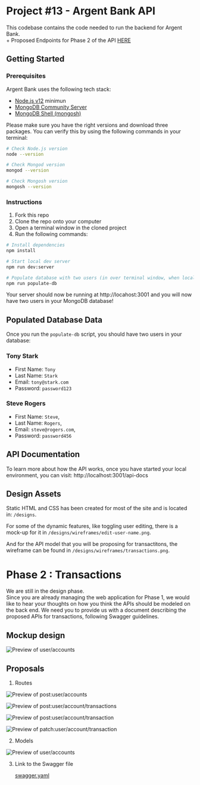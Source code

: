 # Project #13 - Argent Bank API

This codebase contains the code needed to run the backend for Argent Bank.  
\+ Proposed Endpoints for Phase 2 of the API [HERE](#phase-2--transactions)


## Getting Started

### Prerequisites

Argent Bank uses the following tech stack:

- [Node.js v12](https://nodejs.org/en/) minimun
- [MongoDB Community Server](https://www.mongodb.com/try/download/community)
- [MongoDB Shell (mongosh)](https://www.mongodb.com/try/download/shell)

Please make sure you have the right versions and download three packages. You can verify this by using the following commands in your terminal:

```bash
# Check Node.js version
node --version

# Check Mongod version
mongod --version

# Check Mongosh version
mongosh --version
```

### Instructions

1. Fork this repo
1. Clone the repo onto your computer
1. Open a terminal window in the cloned project
1. Run the following commands:

```bash
# Install dependencies
npm install

# Start local dev server
npm run dev:server

# Populate database with two users (in over terminal window, when local dev server started)
npm run populate-db
```

Your server should now be running at http://locahost:3001 and you will now have two users in your MongoDB database!

## Populated Database Data

Once you run the `populate-db` script, you should have two users in your database:

### Tony Stark

- First Name: `Tony`
- Last Name: `Stark`
- Email: `tony@stark.com`
- Password: `password123`

### Steve Rogers

- First Name: `Steve`,
- Last Name: `Rogers`,
- Email: `steve@rogers.com`,
- Password: `password456`

## API Documentation

To learn more about how the API works, once you have started your local environment, you can visit: http://localhost:3001/api-docs

## Design Assets

Static HTML and CSS has been created for most of the site and is located in: `/designs`.

For some of the dynamic features, like toggling user editing, there is a mock-up for it in `/designs/wireframes/edit-user-name.png`.

And for the API model that you will be proposing for transactitons, the wireframe can be found in `/designs/wireframes/transactions.png`.

# Phase 2 : Transactions

We are still in the design phase.  
Since you are already managing the web application for Phase 1, we would like to hear your thoughts on how you think the APIs should be modeled on the back end. We need you to provide us with a document describing the proposed APIs for transactions, following Swagger guidelines.

## Mockup design
![Preview of user/accounts](./designs/wireframes/transactions.png)  

## Proposals  

1. Routes  

![Preview of post:user/accounts](./public/P13_ArgentBank_Swagger_UI_POST_user_accounts.png)  

![Preview of post:user/account/transactions](./public/P13_ArgentBank_Swagger_UI_POST_user_account_transactions.png)  

![Preview of post:user/account/transaction](./public/P13_ArgentBank_Swagger_UI_POST_user_account_transaction.png)  

![Preview of patch:user/account/transaction](./public/P13_ArgentBank_Swagger_UI_PATCH_user_account_transaction.png)  

2. Models  

![Preview of user/accounts](./public/P13_ArgentBank_Swagger_UI_models.png)  

3. Link to the Swagger file  

   [swagger.yaml](swagger.yaml)

